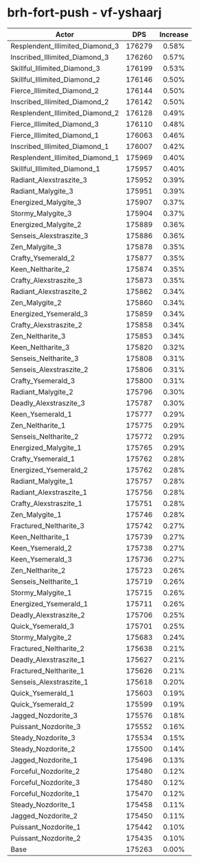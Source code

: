 # brh-fort-push - vf-yshaarj
| Actor | DPS | Increase |
|---|:---:|:---:|
|Resplendent_Illimited_Diamond_3|176279|0.58%|
|Inscribed_Illimited_Diamond_3|176260|0.57%|
|Skillful_Illimited_Diamond_3|176199|0.53%|
|Skillful_Illimited_Diamond_2|176146|0.50%|
|Fierce_Illimited_Diamond_2|176144|0.50%|
|Inscribed_Illimited_Diamond_2|176142|0.50%|
|Resplendent_Illimited_Diamond_2|176128|0.49%|
|Fierce_Illimited_Diamond_3|176110|0.48%|
|Fierce_Illimited_Diamond_1|176063|0.46%|
|Inscribed_Illimited_Diamond_1|176007|0.42%|
|Resplendent_Illimited_Diamond_1|175969|0.40%|
|Skillful_Illimited_Diamond_1|175957|0.40%|
|Radiant_Alexstraszite_3|175952|0.39%|
|Radiant_Malygite_3|175951|0.39%|
|Energized_Malygite_3|175907|0.37%|
|Stormy_Malygite_3|175904|0.37%|
|Energized_Malygite_2|175889|0.36%|
|Senseis_Alexstraszite_3|175886|0.36%|
|Zen_Malygite_3|175878|0.35%|
|Crafty_Ysemerald_2|175877|0.35%|
|Keen_Neltharite_2|175874|0.35%|
|Crafty_Alexstraszite_3|175873|0.35%|
|Radiant_Alexstraszite_2|175862|0.34%|
|Zen_Malygite_2|175860|0.34%|
|Energized_Ysemerald_3|175859|0.34%|
|Crafty_Alexstraszite_2|175858|0.34%|
|Zen_Neltharite_3|175853|0.34%|
|Keen_Neltharite_3|175820|0.32%|
|Senseis_Neltharite_3|175808|0.31%|
|Senseis_Alexstraszite_2|175806|0.31%|
|Crafty_Ysemerald_3|175800|0.31%|
|Radiant_Malygite_2|175796|0.30%|
|Deadly_Alexstraszite_3|175787|0.30%|
|Keen_Ysemerald_1|175777|0.29%|
|Zen_Neltharite_1|175775|0.29%|
|Senseis_Neltharite_2|175772|0.29%|
|Energized_Malygite_1|175765|0.29%|
|Crafty_Ysemerald_1|175762|0.28%|
|Energized_Ysemerald_2|175762|0.28%|
|Radiant_Malygite_1|175757|0.28%|
|Radiant_Alexstraszite_1|175756|0.28%|
|Crafty_Alexstraszite_1|175751|0.28%|
|Zen_Malygite_1|175746|0.28%|
|Fractured_Neltharite_3|175742|0.27%|
|Keen_Neltharite_1|175739|0.27%|
|Keen_Ysemerald_2|175738|0.27%|
|Keen_Ysemerald_3|175736|0.27%|
|Zen_Neltharite_2|175723|0.26%|
|Senseis_Neltharite_1|175719|0.26%|
|Stormy_Malygite_1|175715|0.26%|
|Energized_Ysemerald_1|175711|0.26%|
|Deadly_Alexstraszite_2|175706|0.25%|
|Quick_Ysemerald_3|175701|0.25%|
|Stormy_Malygite_2|175683|0.24%|
|Fractured_Neltharite_2|175638|0.21%|
|Deadly_Alexstraszite_1|175627|0.21%|
|Fractured_Neltharite_1|175626|0.21%|
|Senseis_Alexstraszite_1|175618|0.20%|
|Quick_Ysemerald_1|175603|0.19%|
|Quick_Ysemerald_2|175599|0.19%|
|Jagged_Nozdorite_3|175576|0.18%|
|Puissant_Nozdorite_3|175552|0.16%|
|Steady_Nozdorite_3|175534|0.15%|
|Steady_Nozdorite_2|175500|0.14%|
|Jagged_Nozdorite_1|175496|0.13%|
|Forceful_Nozdorite_2|175480|0.12%|
|Forceful_Nozdorite_3|175480|0.12%|
|Forceful_Nozdorite_1|175470|0.12%|
|Steady_Nozdorite_1|175458|0.11%|
|Jagged_Nozdorite_2|175450|0.11%|
|Puissant_Nozdorite_1|175442|0.10%|
|Puissant_Nozdorite_2|175435|0.10%|
|Base|175263|0.00%|
